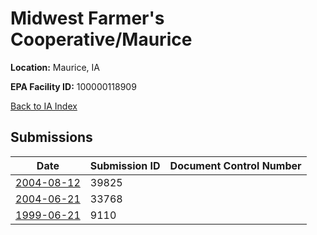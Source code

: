 # Midwest Farmer's Cooperative/Maurice

**Location:** Maurice, IA

**EPA Facility ID:** 100000118909

[Back to IA Index](../../index.md)

## Submissions

| Date | Submission ID | Document Control Number |
|------|--------------|-------------------------|
| [2004-08-12](submissions/39825.md) | 39825 |  |
| [2004-06-21](submissions/33768.md) | 33768 |  |
| [1999-06-21](submissions/9110.md) | 9110 |  |
